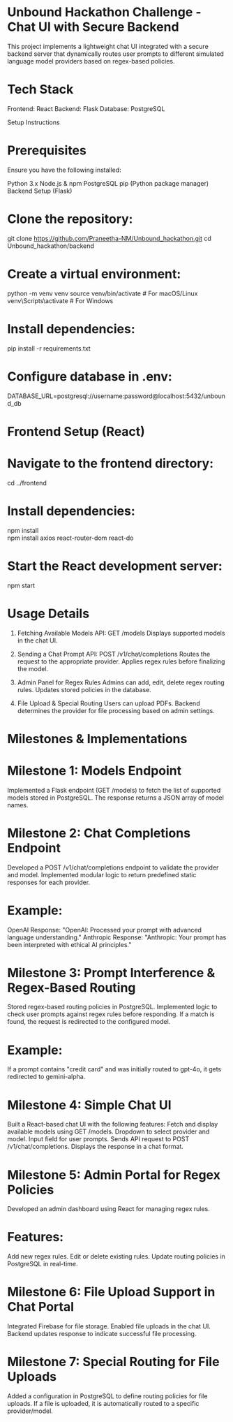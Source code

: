# Unbound Hackathon Challenge - Chat UI with Secure Backend

This project implements a lightweight chat UI integrated with a secure backend server that dynamically routes user prompts to different simulated language model providers based on regex-based policies.

# Tech Stack

Frontend: React
Backend: Flask
Database: PostgreSQL

Setup Instructions

# Prerequisites
Ensure you have the following installed:

Python 3.x
Node.js & npm
PostgreSQL
pip (Python package manager)
Backend Setup (Flask)

# Clone the repository:

git clone https://github.com/Praneetha-NM/Unbound_hackathon.git
cd Unbound_hackathon/backend

# Create a virtual environment:

python -m venv venv
source venv/bin/activate  # For macOS/Linux
venv\Scripts\activate  # For Windows

# Install dependencies:

pip install -r requirements.txt

# Configure database in .env:

DATABASE_URL=postgresql://username:password@localhost:5432/unbound_db

# Frontend Setup (React)

# Navigate to the frontend directory:
 
cd ../frontend
 
# Install dependencies:

npm install  
npm install axios react-router-dom react-do  

# Start the React development server:

npm start  

# Usage Details

1. Fetching Available Models
API: GET /models
Displays supported models in the chat UI.

2. Sending a Chat Prompt
API: POST /v1/chat/completions
Routes the request to the appropriate provider.
Applies regex rules before finalizing the model.

3. Admin Panel for Regex Rules
Admins can add, edit, delete regex routing rules.
Updates stored policies in the database.

4. File Upload & Special Routing
Users can upload PDFs.
Backend determines the provider for file processing based on admin settings.


# Milestones & Implementations

 # Milestone 1: Models Endpoint
 
Implemented a Flask endpoint (GET /models) to fetch the list of supported models stored in PostgreSQL.
The response returns a JSON array of model names.

# Milestone 2: Chat Completions Endpoint

Developed a POST /v1/chat/completions endpoint to validate the provider and model.
Implemented modular logic to return predefined static responses for each provider.

# Example:

OpenAI Response: "OpenAI: Processed your prompt with advanced language understanding."
Anthropic Response: "Anthropic: Your prompt has been interpreted with ethical AI principles."

# Milestone 3: Prompt Interference & Regex-Based Routing

Stored regex-based routing policies in PostgreSQL.
Implemented logic to check user prompts against regex rules before responding.
If a match is found, the request is redirected to the configured model.

# Example:

If a prompt contains "credit card" and was initially routed to gpt-4o, it gets redirected to gemini-alpha.

# Milestone 4: Simple Chat UI

Built a React-based chat UI with the following features:
Fetch and display available models using GET /models.
Dropdown to select provider and model.
Input field for user prompts.
Sends API request to POST /v1/chat/completions.
Displays the response in a chat format.
 
# Milestone 5: Admin Portal for Regex Policies

Developed an admin dashboard using React for managing regex rules.

# Features:

Add new regex rules.
Edit or delete existing rules.
Update routing policies in PostgreSQL in real-time.

# Milestone 6: File Upload Support in Chat Portal

Integrated Firebase for file storage.
Enabled file uploads in the chat UI.
Backend updates response to indicate successful file processing.

# Milestone 7: Special Routing for File Uploads

Added a configuration in PostgreSQL to define routing policies for file uploads.
If a file is uploaded, it is automatically routed to a specific provider/model.
